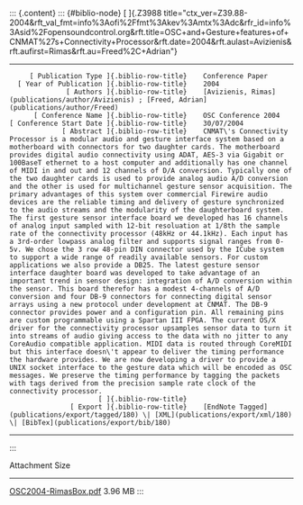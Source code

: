 ::: {.content}
::: {#biblio-node}
[ ]{.Z3988
title="ctx_ver=Z39.88-2004&rft_val_fmt=info%3Aofi%2Ffmt%3Akev%3Amtx%3Adc&rfr_id=info%3Asid%2Fopensoundcontrol.org&rft.title=OSC+and+Gesture+features+of+CNMAT%27s+Connectivity+Processor&rft.date=2004&rft.aulast=Avizienis&rft.aufirst=Rimas&rft.au=Freed%2C+Adrian"}

  ---------------------------------------------- -- ----------------------------------------------------------------------------------------------------------------------------------------------------------------------------------------------------------------------------------------------------------------------------------------------------------------------------------------------------------------------------------------------------------------------------------------------------------------------------------------------------------------------------------------------------------------------------------------------------------------------------------------------------------------------------------------------------------------------------------------------------------------------------------------------------------------------------------------------------------------------------------------------------------------------------------------------------------------------------------------------------------------------------------------------------------------------------------------------------------------------------------------------------------------------------------------------------------------------------------------------------------------------------------------------------------------------------------------------------------------------------------------------------------------------------------------------------------------------------------------------------------------------------------------------------------------------------------------------------------------------------------------------------------------------------------------------------------------------------------------------------------------------------------------------------------------------------------------------------------------------------------------------------------------------------------------------------------------------------------------------------------------------------------------------------------------------------------------------------------------------------------------------------------------------------------------------------------------------------------------------------------------------------------------------------------------
         [ Publication Type ]{.biblio-row-title}    Conference Paper
      [ Year of Publication ]{.biblio-row-title}    2004
                  [ Authors ]{.biblio-row-title}    [Avizienis, Rimas](publications/author/Avizienis) ; [Freed, Adrian](publications/author/Freed)
          [ Conference Name ]{.biblio-row-title}    OSC Conference 2004
    [ Conference Start Date ]{.biblio-row-title}    30/07/2004
                 [ Abstract ]{.biblio-row-title}    CNMAT\'s Connectivity Processor is a modular audio and gesture interface system based on a motherboard with connectors for two daughter cards. The motherboard provides digital audio connectivity using ADAT, AES-3 via Gigabit or 100BaseT ethernet to a host computer and additionally has one channel of MIDI in and out and 12 channels of D/A conversion. Typically one of the two daughter cards is used to provide analog audio A/D conversion and the other is used for multichannel gesture sensor acquisition. The primary advantages of this system over commercial Firewire audio devices are the reliable timing and delivery of gesture synchronized to the audio streams and the modularity of the daughterboard system. The first gesture sensor interface board we developed has 16 channels of analog input sampled with 12-bit resoluation at 1/8th the sample rate of the connectivity processor (48kHz or 44.1kHz). Each input has a 3rd-order lowpass analog filter and supports signal ranges from 0-5v. We chose the 3 row 48-pin DIN connector used by the ICube system to support a wide range of readily available sensors. For custom applications we also provide a DB25. The latest gesture sensor interface daughter board was developed to take advantage of an important trend in sensor design: integration of A/D conversion within the sensor. This board therefor has a modest 4-channels of A/D conversion and four DB-9 connectors for connecting digital sensor arrays using a new protocol under development at CNMAT. The DB-9 connector provides power and a configuration pin. All remaining pins are custom programmable using a Spartan III FPGA. The current OS/X driver for the connectivity processor upsamples sensor data to turn it into streams of audio giving access to the data with no jitter to any CoreAudio compatible application. MIDI data is routed through CoreMIDI but this interface doesn\'t appear to deliver the timing performance the hardware provides. We are now developing a driver to provide a UNIX socket interface to the gesture data which will be encoded as OSC messages. We preserve the timing performance by tagging the packets with tags derived from the precision sample rate clock of the connectivity processor.
                          [ ]{.biblio-row-title}    
                   [ Export ]{.biblio-row-title}    [EndNote Tagged](publications/export/tagged/180) \| [XML](publications/export/xml/180) \| [BibTex](publications/export/bib/180)
  ---------------------------------------------- -- ----------------------------------------------------------------------------------------------------------------------------------------------------------------------------------------------------------------------------------------------------------------------------------------------------------------------------------------------------------------------------------------------------------------------------------------------------------------------------------------------------------------------------------------------------------------------------------------------------------------------------------------------------------------------------------------------------------------------------------------------------------------------------------------------------------------------------------------------------------------------------------------------------------------------------------------------------------------------------------------------------------------------------------------------------------------------------------------------------------------------------------------------------------------------------------------------------------------------------------------------------------------------------------------------------------------------------------------------------------------------------------------------------------------------------------------------------------------------------------------------------------------------------------------------------------------------------------------------------------------------------------------------------------------------------------------------------------------------------------------------------------------------------------------------------------------------------------------------------------------------------------------------------------------------------------------------------------------------------------------------------------------------------------------------------------------------------------------------------------------------------------------------------------------------------------------------------------------------------------------------------------------------------------------------------------------
:::

  Attachment                                           Size
  ---------------------------------------------------- ---------
  [OSC2004-RimasBox.pdf](files/OSC2004-RimasBox.pdf)   3.96 MB
:::
